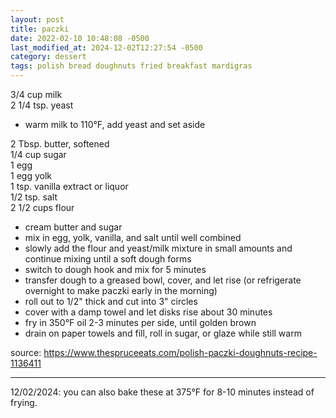 ```yaml
---
layout: post
title: paczki
date: 2022-02-10 10:48:08 -0500
last_modified_at: 2024-12-02T12:27:54 -0500
category: dessert
tags: polish bread doughnuts fried breakfast mardigras
---
```


3/4 cup milk  
2 1/4 tsp. yeast  
* warm milk to 110°F, add yeast and set aside

2 Tbsp. butter, softened  
1/4 cup sugar  
1 egg  
1 egg yolk  
1 tsp. vanilla extract or liquor  
1/2 tsp. salt  
2 1/2 cups flour  
* cream butter and sugar
* mix in egg, yolk, vanilla, and salt until well combined
* slowly add the flour and yeast/milk mixture in small amounts and continue mixing until a
  soft dough forms
* switch to dough hook and mix for 5 minutes
* transfer dough to a greased bowl, cover, and let rise (or refrigerate overnight to make paczki
  early in the morning)
* roll out to 1/2" thick and cut into 3" circles
* cover with a damp towel and let disks rise about 30 minutes
* fry in 350°F oil 2-3 minutes per side, until golden brown
* drain on paper towels and fill, roll in sugar, or glaze while still warm

source: <https://www.thespruceeats.com/polish-paczki-doughnuts-recipe-1136411>

---

12/02/2024: you can also bake these at 375°F for 8-10 minutes instead of frying.
